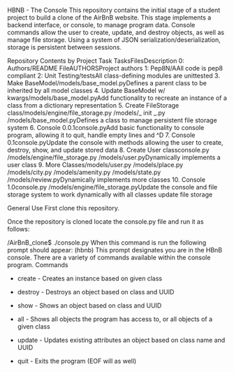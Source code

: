 HBNB - The Console
This repository contains the initial stage of a student project to build a clone of the AirBnB website. This stage implements a backend interface, or console, to manage program data. Console commands allow the user to create, update, and destroy objects, as well as manage file storage. Using a system of JSON serialization/deserialization, storage is persistent between sessions.

Repository Contents by Project Task
TasksFilesDescription
0: Authors/README FileAUTHORSProject authors
1: Pep8N/AAll code is pep8 compliant
2: Unit Testing/testsAll class-defining modules are unittested
3. Make BaseModel/models/base_model.pyDefines a parent class to be inherited by all model classes
4. Update BaseModel w/ kwargs/models/base_model.pyAdd functionality to recreate an instance of a class from a dictionary representation
5. Create FileStorage class/models/engine/file_storage.py /models/_ init _.py /models/base_model.pyDefines a class to manage persistent file storage system
6. Console 0.0.1console.pyAdd basic functionality to console program, allowing it to quit, handle empty lines and ^D
7. Console 0.1console.pyUpdate the console with methods allowing the user to create, destroy, show, and update stored data
8. Create User classconsole.py /models/engine/file_storage.py /models/user.pyDynamically implements a user class
9. More Classes/models/user.py /models/place.py /models/city.py /models/amenity.py /models/state.py /models/review.pyDynamically implements more classes
10. Console 1.0console.py /models/engine/file_storage.pyUpdate the console and file storage system to work dynamically with all classes update file storage

General Use
First clone this repository.

Once the repository is cloned locate the console.py file and run it as follows:

/AirBnB_clone$ ./console.py
When this command is run the following prompt should appear:
(hbnb)
This prompt designates you are in the HBnB console. There are a variety of commands available within the console program.
Commands
* create - Creates an instance based on given class

* destroy - Destroys an object based on class and UUID

* show - Shows an object based on class and UUID

* all - Shows all objects the program has access to, or all objects of a given class

* update - Updates existing attributes an object based on class name and UUID

* quit - Exits the program (EOF will as well)
